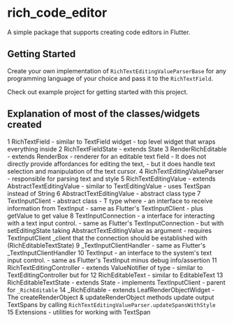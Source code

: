 # rich_code_editor

A simple package that supports creating code editors in Flutter.


## Getting Started

Create your own implementation of `RichTextEditingValueParserBase` for any programming language of your choice and pass it to the `RichTextField`.

Check out example project for getting started with this project.

## Explanation of most of the classes/widgets created

1 RichTextField
	- similar to TextField widget
	- top level widget that wraps everything inside	
2 RichTextFieldState
	- extends State<RichTextField>
3 RenderRichEditable
	- extends RenderBox
	- renderer for an editable text field
	- It does not directly provide affordances for editing the text, 
	- but it does handle text selection and manipulation of the text cursor.
4 RichTextEditingValueParser
	- responsible for parsing text and style
5 RichTextEditingValue
	- extends AbstractTextEditingValue<TextSpan>
	- similar to TextEditingValue
	- uses TextSpan instead of String
6 AbstractTextEditingValue
	- abstract class <T> type
7 TextInputClient
	- abstract class
	- T type where <T extends AbstractTextEditingValue>
	- an interface to receive information from TextInput
	- same as Flutter's TextInputClient
	- plus getValue to get value
8 TextInputConnection 
	- a interface for interacting with a text input control.
	- same as Flutter's TextInputConnection 
	- but with setEditingState taking AbstractTextEditingValue as argument
	- requires TextInputClient _client that the connection should be established with (RichEditableTextState)
9 _TextInputClientHandler 
	- same as Flutter's _TextInputClientHandler
10 TextInput 
	- an interface to the system's text input control.
	- same as Flutter's TextInput minus debug info/assertion
11 RichTextEditingController
	- extends ValueNotifier of type <RichTextEditingValue>
	- similar to TextEditingController but for <RichTextEditingValue>
12 RichEditableText
	- similar to EditableText
13 RichEditableTextState
	- extends State<RichEditableText>
	- implements TextInputClient<RichTextEditingValue>
    - parent for `_RichEditable`
14 _RichEditable
	- extends LeafRenderObjectWidget
    - The createRenderObject & updateRenderObject methods update output TextSpans by calling `RichTextEditingValueParser.updateSpansWithStyle`  
15 Extensions
    - utilities for working with TextSpan